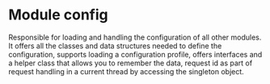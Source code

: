 # Module config

Responsible for loading and handling the configuration of all other modules.
It offers all the classes and data structures needed to define the configuration,
supports loading a configuration profile, offers interfaces and a helper class that allows you to remember the data,
request id as part of request handling in a current thread by accessing the singleton object.